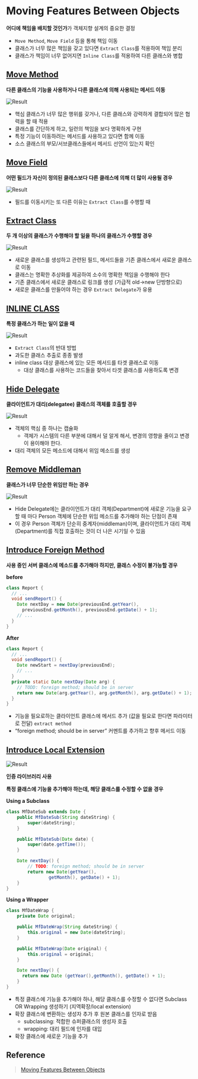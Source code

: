 # Moving Features Between Objects

**어디에 책임을 배치할 것인가**가 객체지향 설계의 중요한 결정
- `Move Method`, `Move Field` 등을 통해 책임 이동
- 클래스가 너무 많은 책임을 갖고 있다면 `Extract Class`를 적용하여 책임 분리
- 클래스가 책임이 너무 없어지면 `Inline Class`를 적용하여 다른 클래스와 병합

## [Move Method](https://sourcemaking.com/refactoring/move-method)

**다른 클래스의 기능을 사용하거나 다른 클래스에 의해 사용되는 메서드 이동**

![Result](https://github.com/jihunparkme/blog/blob/main/img/11-seminar/refactoring/move-method.png?raw=true 'Result')


- 핵심 클래스가 너무 많은 행위를 갖거나, 다른 클래스와 강력하게 결합되어 많은 협력을 할 때 적용
- 클래스를 간단하게 하고, 일련의 책임을 보다 명확하게 구현
- 특정 기능이 이동하려는 메서드를 사용하고 있다면 함께 이동
- 소스 클래스의 부모/서브클래스들에서 메서드 선언이 있는지 확인

## [Move Field](https://sourcemaking.com/refactoring/move-field)

**어떤 필드가 자신이 정의된 클래스보다 다른 클래스에 의해 더 많이 사용될 경우**

![Result](https://github.com/jihunparkme/blog/blob/main/img/11-seminar/refactoring/move-field.png?raw=true 'Result')

- 필드를 이동시키는 또 다른 이유는 `Extract Class`를 수행할 때

## [Extract Class](https://sourcemaking.com/refactoring/extract-class)

**두 개 이상의 클래스가 수행해야 할 일을 하나의 클래스가 수행할 경우**

![Result](https://github.com/jihunparkme/blog/blob/main/img/11-seminar/refactoring/extract-class.png?raw=true 'Result')

- 새로운 클래스를 생성하고 관련된 필드, 메서드들을 기존 클래스에서 새로운 클래스로 이동
- 클래스는 명확한 추상화를 제공하여 소수의 명확한 책임을 수행해야 한다
- 기존 클래스에서 새로운 클래스로 링크를 생성 (가급적 old->new 단방향으로)
- 새로운 클래스를 만들어야 하는 경우 `Extract Delegate`가 유용

## [INLINE CLASS](https://sourcemaking.com/refactoring/inline-class)

**특정 클래스가 하는 일이 없을 때**

![Result](https://github.com/jihunparkme/blog/blob/main/img/11-seminar/refactoring/inline-class.png?raw=true 'Result')

- `Extract Class`의 반대 방법
- 과도한 클래스 추출로 종종 발생
- inline class 대상 클래스에 있는 모든 메서드를 타겟 클래스로 이동
  - 대상 클래스를 사용하는 코드들을 찾아서 타겟 클래스를 사용하도록 변경

## [Hide Delegate](https://sourcemaking.com/refactoring/hide-delegate)

**클라이언트가 대리(delegatee) 클래스의 객체를 호출할 경우**

![Result](https://github.com/jihunparkme/blog/blob/main/img/11-seminar/refactoring/hide-delegate.png?raw=true 'Result')

- 객체의 핵심 중 하나는 캡슐화
  - 객체가 시스템의 다른 부분에 대해서 덜 알게 해서, 변경의 영향을 줄이고 변경이 용이해야 한다.
- 대리 객체의 모든 메소드에 대해서 위임 메소드를 생성

## [Remove Middleman](https://sourcemaking.com/refactoring/remove-middle-man)

**클래스가 너무 단순한 위임만 하는 경우**

![Result](https://github.com/jihunparkme/blog/blob/main/img/11-seminar/refactoring/remove-middle-man.png?raw=true 'Result')

- Hide Delegate에는 클라이언트가 대리 객체(Department)에 새로운 기능을 요구할 때 마다 Person 객체에 단순한 위임 메소드를 추가해야 하는 단점이 존재
- 이 경우 Person 객체가 단순히 중계자(middleman)이며, 클라이언트가 대리 객체(Department)를 직접 호출하는 것이 더 나은 시기일 수 있음

## [Introduce Foreign Method](https://sourcemaking.com/refactoring/introduce-foreign-method)

**사용 중인 서버 클래스에 메소드를 추가해야 하지만, 클래스 수정이 불가능할 경우**

**before**

```java
class Report {
  // ...
  void sendReport() {
    Date nextDay = new Date(previousEnd.getYear(),
      previousEnd.getMonth(), previousEnd.getDate() + 1);
    // ...
  }
}
```

**After**

```java
class Report {
  // ...
  void sendReport() {
    Date newStart = nextDay(previousEnd);
    // ...
  }
  private static Date nextDay(Date arg) {
    // TODD: foreign method; should be in server
    return new Date(arg.getYear(), arg.getMonth(), arg.getDate() + 1);
  }
}
```

- 기능을 필요로하는 클라이언트 클래스에 메서드 추가 (값을 필요로 한다면 파라미터로 전달) `extract method`
- “foreign method; should be in server” 커멘트를 추가하고 향후 메서드 이동

## [Introduce Local Extension](https://sourcemaking.com/refactoring/introduce-local-extension)

![Result](https://github.com/jihunparkme/blog/blob/main/img/11-seminar/refactoring/introduce-local-extension.png?raw=true 'Result')

**인증 라이브러리 사용**

**특정 클래스에 기능을 추가해야 하는데, 해당 클래스를 수정할 수 없을 경우**

**Using a Subclass**

```java
class MfDateSub extends Date {
    public MfDateSub(String dateString) {
        super(dateString);
    }

    public MfDateSub(Date date) {
        super(date.getTime());
    }

    Date nextDay() {
        // TODO: foreign method; should be in server
        return new Date(getYear(),
                getMonth(), getDate() + 1);
    }
}
```

**Using a Wrapper**

```java
class MfDateWrap {
    private Date original;

    public MfDateWrap(String dateString) {
        this.original = new Date(dateString);
    }

    public MfDateWrap(Date original) {
        this.original = original;
    }

    Date nextDay() {
      return new Date (getYear(),getMonth(), getDate() + 1);
    }
}
```

- 특정 클래스에 기능을 추가해야 하나, 해당 클래스를 수정할 수 없다면 Subclass OR Wrapping 생성하기 (지역확장/local extension)
- 확장 클래스에 변환하는 생성자 추가 후 원본 클래스를 인자로 받음
  - subclassing: 적합한 슈퍼클래스의 생성자 호출
  - wrapping: 대리 필드에 인자를 대입
- 확장 클래스에 새로운 기능을 추가

## Reference

> [Moving Features Between Objects](https://www.evernote.com/shard/s3/client/snv?noteGuid=42c57a8c-695a-4df8-aaad-aee81a9f26f2&noteKey=d0288dcf6c3352109a7c142bb115df49&sn=https%3A%2F%2Fwww.evernote.com%2Fshard%2Fs3%2Fsh%2F42c57a8c-695a-4df8-aaad-aee81a9f26f2%2Fd0288dcf6c3352109a7c142bb115df49&title=Ch07.%2BMoving%2BFeatures%2BBetween%2BObjects)
